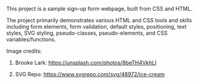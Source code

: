 This project is a sample sign-up form webpage, built from CSS and HTML.

The project primarily demonstrates various HTML and CSS tools and skills including form elements, form validation, default styles, positioning, text styles, SVG styling, pseudo-classes, pseudo-elements, and CSS variables/functions.

Image credits:

1. Brooke Lark: https://unsplash.com/photos/8beTH4VkhLI

2. SVG Repo: https://www.svgrepo.com/svg/48972/ice-cream
